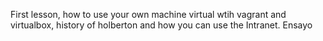 First lesson, how to use your own machine virtual wtih vagrant and virtualbox, history of holberton and how you can use the Intranet.
Ensayo
